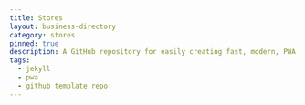 ```yaml
---
title: Stores
layout: business-directory
category: stores
pinned: true
description: A GitHub repository for easily creating fast, modern, PWA compatible websites
tags:
  - jekyll
  - pwa
  - github template repo
---
```

